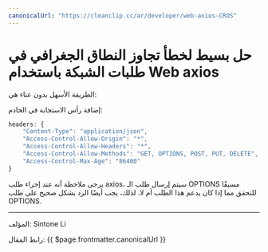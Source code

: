 ```yaml
---
canonicalUrl: "https://cleanclip.cc/ar/developer/web-axios-CROS"
---
```

# حل بسيط لخطأ تجاوز النطاق الجغرافي في طلبات الشبكة باستخدام Web axios

الطريقة الأسهل بدون عناء هي:

إضافة رأس الاستجابة في الخادم:
```js
headers: {
    "Content-Type": "application/json",
    "Access-Control-Allow-Origin": "*",
    "Access-Control-Allow-Headers": "*",
    "Access-Control-Allow-Methods": "GET, OPTIONS, POST, PUT, DELETE",
    "Access-Control-Max-Age": "86400"
}
```

يرجى ملاحظة أنه عند إجراء طلب axios، سيتم إرسال طلب الـ OPTIONS مسبقًا للتحقق مما إذا كان يدعم هذا الطلب أم لا. لذلك، يجب أيضًا الرد بشكل صحيح على طلب OPTIONS.

---

المؤلف: Sintone Li

رابط المقال: {{ $page.frontmatter.canonicalUrl }}
